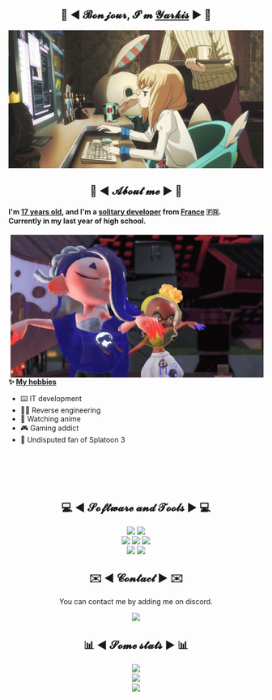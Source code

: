 <div align="center">
  <h2>👋 ◄ 𝓑𝓸𝓷𝓳𝓸𝓾𝓻, 𝓘'𝓶 <a href="https://github.com/Yarkis01">𝓨𝓪𝓻𝓴𝓲𝓼</a> ► 👋</h2>
  <img src="assets/banner.gif" width="700" />
</div>
 
<h2 align="center">💬 ◄ 𝓐𝓫𝓸𝓾𝓽 𝓶𝓮 ► 💬</h2>
<h4>I'm <ins>17 years old</ins>, and I'm a <ins>solitary developer</ins> from <ins>France</ins> 🇫🇷.<br />
Currently in my last year of high school.</h4>

<img src="assets/splatoon3.gif" width="500" align="right" />
<br />

**✨ <ins>My hobbies</ins>**
- ⌨️ IT development 
- 👨‍💻 Reverse engineering
- 👀 Watching anime
- 🎮 Gaming addict
- 🔫 Undisputed fan of Splatoon 3

<br /><br /><br /><br />

<h2 align="center">💻 ◄ 𝓢𝓸𝓯𝓽𝔀𝓪𝓻𝓮 𝓪𝓷𝓭 𝓣𝓸𝓸𝓵𝓼 ► 💻</h2>
<div align="center">
  <img src="https://img.shields.io/badge/Linux%20Mint%2021.1%20-2ecc71?style=for-the-badge&logo=linuxmint&logoColor=white" />
  <img src="https://img.shields.io/badge/Windows%2011%20-0984e3?style=for-the-badge&logo=windows&logoColor=white" />
  <br />
  <img src="https://img.shields.io/badge/Visual Studio Code%20-2980b9.svg?&style=for-the-badge&logo=visual%20studio%20code&logoColor=white" />
  <img src="https://img.shields.io/badge/Eclipse IDE%20-9b59b6.svg?&style=for-the-badge&logo=eclipse&logoColor=white" />
  <img src="https://img.shields.io/badge/Git%20-f05033.svg?&style=for-the-badge&logo=git&logoColor=white" />
  <br />
  <img src="https://img.shields.io/badge/Java%20-f39c12.svg?&style=for-the-badge&logo=OpenJDK&logoColor=white" />
  <img src="https://img.shields.io/badge/Python%20-3498db.svg?&style=for-the-badge&logo=python&logoColor=white" />
</div>

<h2 align="center">✉️ ◄ 𝓒𝓸𝓷𝓽𝓪𝓬𝓽 ► ✉️</h2>

<div align="center">
  <p>You can contact me by adding me on discord.</p>
  <a href="https://dsc.bio/yarkis">
    <img src="https://lanyard.cnrad.dev/api/916363479366127616?animated=true&hideDiscrim=false" />
  </a>
</div>

<h2 align="center">📊 ◄ 𝓢𝓸𝓶𝓮 𝓼𝓽𝓪𝓽𝓼 ► 📊</h2>

<div align="center">
  <!--
  <img height="125" src="https://github-readme-stats.vercel.app/api?username=Yarkis01&hide_border=true&show_icons=true&theme=gotham&count_private=true" />
  <img height="125" src="https://github-readme-stats.vercel.app/api/top-langs/?username=Yarkis01&theme=gotham&langs_count=6&layout=compact&hide_border=true" />
  -->
  <img height="150" src="https://github-readme-stats-git-masterrstaa-rickstaa.vercel.app/api?username=Yarkis01&hide_border=true&show_icons=true&theme=radical&count_private=true" />
  <br />
  <img height="150" src="https://streak-stats.demolab.com?user=Yarkis01&theme=radical&date_format=j%20M%5B%20Y%5D&hide_border=true" />
  <br />
  <img height="150" src="https://github-readme-stats-git-masterrstaa-rickstaa.vercel.app/api/top-langs/?username=Yarkis01&theme=radical&langs_count=6&layout=compact&hide_border=true" />
</div>
